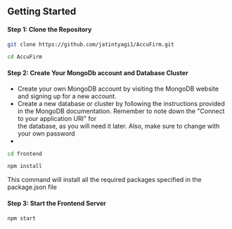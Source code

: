 ## Getting Started

#### Step  1: Clone the Repository

```bash
git clone https://github.com/jatintyagi1/AccuFirm.git
```

```bash
cd AccuFirm
```

#### Step 2: Create Your MongoDb account and Database Cluster

- Create your own MongoDB account by visiting the MongoDB website and signing up for a new account.
- Create a new database or cluster by following the instructions provided in the MongoDB documentation. Remember to note down the "Connect to your application URI" for  
   the database, as you will need it later. Also, make sure to change <password> with your own password
- 
```bash
cd frontend
```

```bash
npm install
```

This command will install all the required packages specified in the package.json file

#### Step 3: Start the Frontend Server

```bash
npm start
```